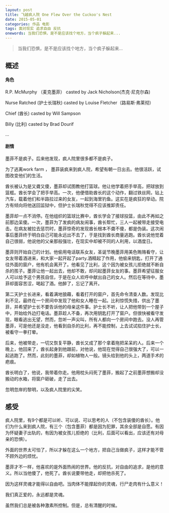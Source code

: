 ```yaml
---
layout: post
title: 飞越疯人院 One Flew Over the Cuckoo's Nest 
date: 2015-05-01
categories: 作品 电影
tags: 面对现实 追求自由 反抗
onewords: 当我们恐惧，是不是应该找个地方，当个疯子躲起来...
---
```

> 当我们恐惧，是不是应该找个地方，当个疯子躲起来...

## 概述

#### 角色

R.P. McMurphy （麦克墨菲）  casted by Jack Nicholson(杰克·尼克尔森)

Nurse Ratched (护士长瑞秋)  casted by Louise Fletcher（路易斯·弗莱彻）

Chief (酋长)    casted by Will Sampson

Billy (比利)    casted by Brad Dourif

...


#### 剧情
    
墨菲不是疯子。后来他发现，疯人院里很多都不是疯子。

为了逃离work farm ， 墨菲装疯来到疯人院，希望有朝一日出去。他很活跃，试图改变他们的生活。

酋长被认为是又聋又傻，墨菲却试图教他打篮球。他让他学着把手举高，把球放到篮框。酋长学会了把手举高。一次，他便借助酋长的这个动作，翻过铁丝网，钻上汽车，载着他们和半路拉过来的女友，一起到海里钓鱼。这实在是疯狂的举动。院方有倾向将他送回监狱中，但护士长瑞秋觉得不应该推卸责任。

墨菲却一点不消停。在他组织的篮球比赛中，酋长学会了接球投篮，由此不再如之前那边呆傻。一次，墨菲为了发疯的病友闹事，酋长帮忙，三人一起被带走接受电击。在病友被拉去惩罚时，墨菲惊奇的发现酋长根本不聋不傻，都是伪装。这次闹事后墨菲终于明白自己可能永远出不去了，于是找到酋长商量逃跑。酋长说他觉着自己很弱，他说他的父亲那般强壮，在现实中却被不同的人利用，以酒度日。

墨菲则开始自己的计划。他偷用电话联系女友，圣诞节晚墨菲用美色贿赂看守，让女友带着酒进来，和大家一起开起了party.酒精起了作用，他偷来钥匙，打开了通往外面的窗户，他有机会离开了。他看见了比利，这个因为被女孩儿拒绝就不断自杀的孩子。墨菲让他一起出去，他却不敢，却问起墨菲女友的事。墨菲希望征服女人可以给予这个男孩自信，于是在众人欢呼中献出自己的女人。然后在等待中，墨菲却面容苦涩，喝起了酒。他醉了，忘记了离开。

第二天护士长进来，看着满地狼藉，看着打开的窗户，首先命令清查人数。发现比利不见，最终在一个房间中发现了他和女人睡在一起。比利惊慌失措，供出了墨菲，并希望护士长不要告诉他的母亲这件事。护士长不听，让人把他带到一个屋子中，开始给外边打电话。墨菲趁人不备，再次用钥匙打开了窗户。但很快被看守发现，眼看逃出无望，然而，忽听一声尖叫，所有人都向一个房间中跑去。没人再管墨菲，可是他还是没走，他看到自杀的比利，再不能控制，上去试试掐住护士长，被看守一拳打晕。

后来，他被带走，一切又恢复平静，酋长又成了那个拿着拖把呆呆的人。后来一个晚上，他回来了，酋长起身到他跟前，对他说，他现在觉得自己很强大了，可以一起逃跑了。然而，此刻的墨菲，却如植物人一般。镜头给到他的头上，两道手术的疤痕。

酋长明白了，他说，我带着你走。他用枕头闷死了墨菲，搬起了之前墨菲想搬却没搬动的水箱，将窗户砸破，走了出去。

忽明忽岸的黎明，以及疯人院里的尖笑。


## 感受

疯人院里，有9个都是可以听、可以说、可以思考的人（不包含装傻的酋长）。他们为什么来到疯人院，有三个（包含墨菲）都是因为犯罪，其余全部是自愿。有因为怀疑妻子出轨的，有因为被女孩儿拒绝的（比利，后面可以看出，应该还有对母亲的恐惧）。

外面的世界太可怕了，所以才躲在这么一个地方，把自己当做疯子，这样才能不管不顾外边的烦忧。

墨菲才不一样，他喜欢的是外面热闹的世界。他的反抗，对自由的追求，是他的意义。所以当他傻了，他死了。酋长说要带他走，却把他杀死了。

因为这样灵魂才能得以自由吧。当肉体不能撑起你的灵魂，行尸走肉有什么意义！

我们真正爱的，永远都是灵魂。

虽然我们总是被各种激素所控制。但是，总有清醒的时候。

